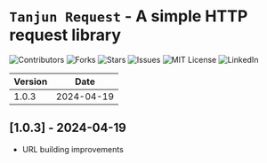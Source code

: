 # `Tanjun Request` - A simple HTTP request library 

![Contributors][contributors-shield]
![Forks][forks-shield]
![Stars][stars-shield]
![Issues][issues-shield]
![MIT License][license-shield]
![LinkedIn][linkedin-shield]

| Version | Date       |
| ------- | ---------- |
| 1.0.3   | 2024-04-19 |

## [1.0.3] - 2024-04-19

- URL building improvements

<!-- References -->
[contributors-shield]: https://img.shields.io/github/contributors/TanjunDev/tanjun-request-workspace.svg?style=for-the-badge
[contributors-url]: https://github.com/TanjunDev/TanjunDev-request-workspace/graphs/contributors
[forks-shield]: https://img.shields.io/github/forks/TanjunDev/tanjun-request-workspace.svg?style=for-the-badge
[forks-url]: https://github.com/TanjunDev/tanjun-request-workspace/network/members
[stars-shield]: https://img.shields.io/github/stars/TanjunDev/tanjun-request-workspace.svg?style=for-the-badge
[stars-url]: https://github.com/TanjunDev/tanjun-request-workspace/stargazers
[issues-shield]: https://img.shields.io/github/issues/TanjunDev/tanjun-request-workspace.svg?style=for-the-badge
[issues-url]: https://github.com/tanjun/TanjunDev-request-workspace/issues
[license-shield]: https://img.shields.io/github/license/TanjunDev/tanjun-request-workspace.svg?style=for-the-badge
[license-url]: https://github.com/TanjunDev/tanjun-request-workspace/LICENSE
[linkedin-shield]: https://img.shields.io/badge/-LinkedIn-black.svg?style=for-the-badge&logo=linkedin&colorB=555
[linkedin-url]: https://www.linkedin.com/in/ehitel-rodriguez-316a9b217/
